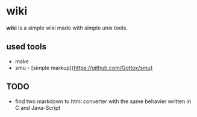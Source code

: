 wiki
====

**wiki** is a simple wiki made with simple unix tools.

## used tools
 * make
 * smu - [simple markup]{https://github.com/Gottox/smu}

## TODO
 * find two markdown to html converter with the same behavier written in C and
   Java-Script
